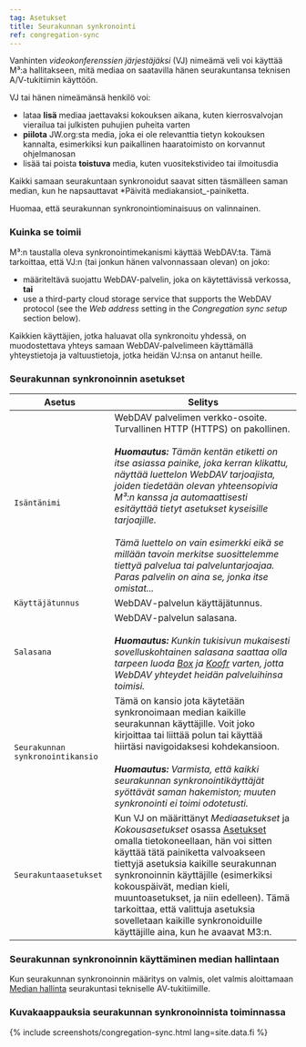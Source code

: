 ```yaml
---
tag: Asetukset
title: Seurakunnan synkronointi
ref: congregation-sync
---
```


Vanhinten *videokonferenssien järjestäjäksi* (VJ) nimeämä veli voi käyttää M³:a hallitakseen, mitä mediaa on saatavilla hänen seurakuntansa teknisen A/V-tukitiimin käyttöön.

VJ tai hänen nimeämänsä henkilö voi:

- lataa **lisä** mediaa jaettavaksi kokouksen aikana, kuten kierrosvalvojan vierailua tai julkisten puhujien puheita varten
- **piilota** JW.org:sta media, joka ei ole relevanttia tietyn kokouksen kannalta, esimerkiksi kun paikallinen haaratoimisto on korvannut ohjelmanosan
- lisää tai poista **toistuva** media, kuten vuositekstivideo tai ilmoitusdia

Kaikki samaan seurakuntaan synkronoidut saavat sitten täsmälleen saman median, kun he napsauttavat *Päivitä mediakansiot_-painiketta.

Huomaa, että seurakunnan synkronointiominaisuus on valinnainen.

### Kuinka se toimii

M³:n taustalla oleva synkronointimekanismi käyttää WebDAV:ta. Tämä tarkoittaa, että VJ:n (tai jonkun hänen valvonnassaan olevan) on joko:

- määriteltävä suojattu WebDAV-palvelin, joka on käytettävissä verkossa, **tai**
- use a third-party cloud storage service that supports the WebDAV protocol (see the *Web address* setting in the *Congregation sync setup* section below).

Kaikkien käyttäjien, jotka haluavat olla synkronoitu yhdessä, on muodostettava yhteys samaan WebDAV-palvelimeen käyttämällä yhteystietoja ja valtuustietoja, jotka heidän VJ:nsa on antanut heille.

### Seurakunnan synkronoinnin asetukset

| Asetus                           | Selitys                                                                                                                                                                                                                                                                                                                                                                                                                                                                                                                                        |
| -------------------------------- | ---------------------------------------------------------------------------------------------------------------------------------------------------------------------------------------------------------------------------------------------------------------------------------------------------------------------------------------------------------------------------------------------------------------------------------------------------------------------------------------------------------------------------------------------- |
| `Isäntänimi`                     | WebDAV palvelimen verkko-osoite. Turvallinen HTTP (HTTPS) on pakollinen. <br><br> ***Huomautus:** Tämän kentän etiketti on itse asiassa painike, joka kerran klikattu, näyttää luettelon WebDAV tarjoajista, joiden tiedetään olevan yhteensopivia M³:n kanssa ja automaattisesti esitäyttää tietyt asetukset kyseisille tarjoajille. <br><br> Tämä luettelo on vain esimerkki eikä se millään tavoin merkitse suosittelemme tiettyä palvelua tai palveluntarjoajaa. Paras palvelin on aina se, jonka itse omistat...* |
| `Käyttäjätunnus`                 | WebDAV-palvelun käyttäjätunnus.                                                                                                                                                                                                                                                                                                                                                                                                                                                                                                                |
| `Salasana`                       | WebDAV-palvelun salasana. <br><br> ***Huomautus:** Kunkin tukisivun mukaisesti sovelluskohtainen salasana saattaa olla tarpeen luoda [Box](https://support.box.com/hc/en-us/articles/360043696414-WebDAV-with-Box) ja [Koofr](https://koofr.eu/help/koofr_with_webdav/how-do-i-connect-a-service-to-koofr-through-webdav/) varten, jotta WebDAV yhteydet heidän palveluihinsa toimisi.*                                                                                                                                            |
| `Seurakunnan synkronointikansio` | Tämä on kansio jota käytetään synkronoimaan median kaikille seurakunnan käyttäjille. Voit joko kirjoittaa tai liittää polun tai käyttää hiirtäsi navigoidaksesi kohdekansioon. <br><br> ***Huomautus:** Varmista, että kaikki seurakunnan synkronointikäyttäjät syöttävät saman hakemiston; muuten synkronointi ei toimi odotetusti.*                                                                                                                                                                                              |
| `Seurakuntaasetukset`            | Kun VJ on määrittänyt *Mediaasetukset* ja *Kokousasetukset* osassa [Asetukset]({{page.lang}}/#configuration) omalla tietokoneellaan, hän voi sitten käyttää tätä painiketta valvoakseen tiettyjä asetuksia kaikille seurakunnan synkronoinnin käyttäjille (esimerkiksi kokouspäivät, median kieli, muuntoasetukset, ja niin edelleen). Tämä tarkoittaa, että valittuja asetuksia sovelletaan kaikille synkronoiduille käyttäjille aina, kun he avaavat M3:n.                                                                                   |

### Seurakunnan synkronoinnin käyttäminen median hallintaan

Kun seurakunnan synkronoinnin määritys on valmis, olet valmis aloittamaan [Median hallinta]({{page.lang}}/#manage-media) seurakuntasi tekniselle AV-tukitiimille.

### Kuvakaappauksia seurakunnan synkronoinnista toiminnassa

{% include screenshots/congregation-sync.html lang=site.data.fi %}
